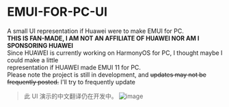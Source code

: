 # EMUI-FOR-PC-UI
A small UI representation if Huawei were to make EMUI for PC.  
__THIS IS FAN-MADE, I AM NOT AN AFFILIATE OF HUAWEI NOR AM I SPONSORING HUAWEI__  
Since HUAWEI is currently working on HarmonyOS for PC, I thought maybe I could make a little  
representation if HUAWEI made EMUI 11 for PC.  
Please note the project is still in development, and ~~updates may not be frequently posted.~~ I'll try to frequently update  
>此 UI 演示的中文翻译仍在开发中。
>![image](https://github.com/user-attachments/assets/83d8eb7d-1193-41a2-b983-967db39869e1)
